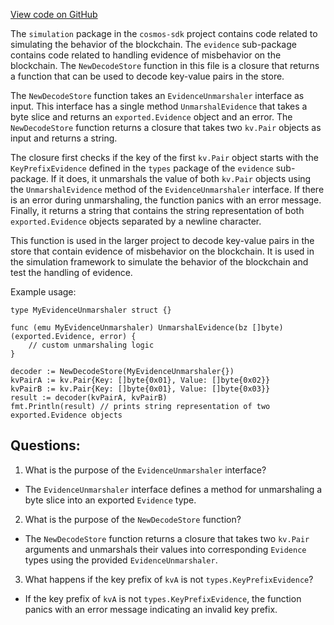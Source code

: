 [View code on GitHub](https://github.com/cosmos/cosmos-sdk.git/x/evidence/simulation/decoder.go)

The `simulation` package in the `cosmos-sdk` project contains code related to simulating the behavior of the blockchain. The `evidence` sub-package contains code related to handling evidence of misbehavior on the blockchain. The `NewDecodeStore` function in this file is a closure that returns a function that can be used to decode key-value pairs in the store. 

The `NewDecodeStore` function takes an `EvidenceUnmarshaler` interface as input. This interface has a single method `UnmarshalEvidence` that takes a byte slice and returns an `exported.Evidence` object and an error. The `NewDecodeStore` function returns a closure that takes two `kv.Pair` objects as input and returns a string. 

The closure first checks if the key of the first `kv.Pair` object starts with the `KeyPrefixEvidence` defined in the `types` package of the `evidence` sub-package. If it does, it unmarshals the value of both `kv.Pair` objects using the `UnmarshalEvidence` method of the `EvidenceUnmarshaler` interface. If there is an error during unmarshaling, the function panics with an error message. Finally, it returns a string that contains the string representation of both `exported.Evidence` objects separated by a newline character. 

This function is used in the larger project to decode key-value pairs in the store that contain evidence of misbehavior on the blockchain. It is used in the simulation framework to simulate the behavior of the blockchain and test the handling of evidence. 

Example usage:

```
type MyEvidenceUnmarshaler struct {}

func (emu MyEvidenceUnmarshaler) UnmarshalEvidence(bz []byte) (exported.Evidence, error) {
    // custom unmarshaling logic
}

decoder := NewDecodeStore(MyEvidenceUnmarshaler{})
kvPairA := kv.Pair{Key: []byte{0x01}, Value: []byte{0x02}}
kvPairB := kv.Pair{Key: []byte{0x01}, Value: []byte{0x03}}
result := decoder(kvPairA, kvPairB)
fmt.Println(result) // prints string representation of two exported.Evidence objects
```
## Questions: 
 1. What is the purpose of the `EvidenceUnmarshaler` interface?
- The `EvidenceUnmarshaler` interface defines a method for unmarshaling a byte slice into an exported `Evidence` type.

2. What is the purpose of the `NewDecodeStore` function?
- The `NewDecodeStore` function returns a closure that takes two `kv.Pair` arguments and unmarshals their values into corresponding `Evidence` types using the provided `EvidenceUnmarshaler`.

3. What happens if the key prefix of `kvA` is not `types.KeyPrefixEvidence`?
- If the key prefix of `kvA` is not `types.KeyPrefixEvidence`, the function panics with an error message indicating an invalid key prefix.